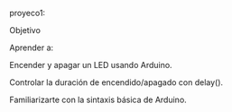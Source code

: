 proyeco1:

Objetivo

Aprender a:

Encender y apagar un LED usando Arduino.

Controlar la duración de encendido/apagado con delay().

Familiarizarte con la sintaxis básica de Arduino.

